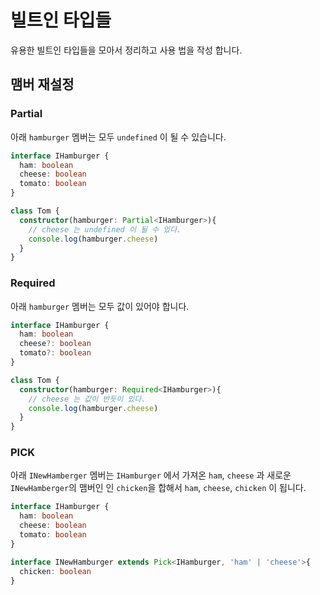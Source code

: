 # 빌트인 타입들
유용한 빌트인 타입들을 모아서 정리하고 사용 법을 작성 합니다.

## 맴버 재설정

### Partial
아래 `hamburger` 멤버는 모두 `undefined` 이 될 수 있습니다.
```typescript
interface IHamburger {
  ham: boolean
  cheese: boolean
  tomato: boolean
}

class Tom {
  constructor(hamburger: Partial<IHamburger>){
    // cheese 는 undefined 이 될 수 있다.
    console.log(hamburger.cheese)
  }
}
```

### Required
아래 `hamburger` 멤버는 모두 값이 있어야 합니다.
```typescript
interface IHamburger {
  ham: boolean
  cheese?: boolean
  tomato?: boolean
}

class Tom {
  constructor(hamburger: Required<IHamburger>){
    // cheese 는 값이 반듯이 있다.
    console.log(hamburger.cheese)
  }
}
```

### PICK
아래 `INewHamberger` 멤버는 `IHamburger` 에서 가져온 `ham`, `cheese` 과 새로운 `INewHamberger`의 맴버인 인 `chicken`을 합해서 `ham`, `cheese`, `chicken` 이 됩니다.

```typescript
interface IHamburger {
  ham: boolean
  cheese: boolean
  tomato: boolean
}

interface INewHamburger extends Pick<IHamburger, 'ham' | 'cheese'>{
  chicken: boolean
}

```

